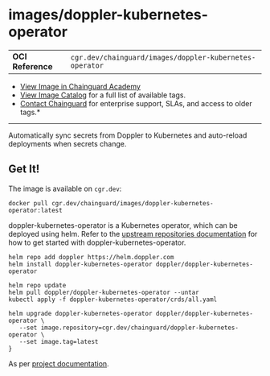 <!--monopod:start-->
# images/doppler-kubernetes-operator
| | |
| - | - |
| **OCI Reference** | `cgr.dev/chainguard/images/doppler-kubernetes-operator` |


* [View Image in Chainguard Academy](https://edu.chainguard.dev/chainguard/chainguard-images/reference/images/doppler-kubernetes-operator/overview/)
* [View Image Catalog](https://console.enforce.dev/images/catalog) for a full list of available tags.
* [Contact Chainguard](https://www.chainguard.dev/chainguard-images) for enterprise support, SLAs, and access to older tags.*

---
<!--monopod:end-->

<!--overview:start-->
Automatically sync secrets from Doppler to Kubernetes and auto-reload deployments when secrets change.
<!--overview:end-->

<!--getting:start-->
## Get It!
The image is available on `cgr.dev`:

```
docker pull cgr.dev/chainguard/images/doppler-kubernetes-operator:latest
```
<!--getting:end-->

<!--body:start-->
doppler-kubernetes-operator is a Kubernetes operator, which can be deployed using helm. Refer to the [upstream repositories documentation](https://github.com/DopplerHQ/kubernetes-operator) for how to get started with doppler-kubernetes-operator.

```shell
helm repo add doppler https://helm.doppler.com
helm install doppler-kubernetes-operator doppler/doppler-kubernetes-operator

helm repo update
helm pull doppler/doppler-kubernetes-operator --untar
kubectl apply -f doppler-kubernetes-operator/crds/all.yaml

helm upgrade doppler-kubernetes-operator doppler/doppler-kubernetes-operator \
   --set image.repository=cgr.dev/chainguard/doppler-kubernetes-operator \
   --set image.tag=latest
}
```

As per [project documentation](https://github.com/DopplerHQ/kubernetes-operator/blob/main/README.md).
<!--body:end-->
